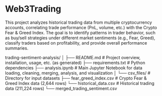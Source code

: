 # Web3Trading

This project analyzes historical trading data from multiple cryptocurrency accounts, correlating trade performance (PnL, volume, etc.) with the Crypto Fear & Greed Index. The goal is to identify patterns in trader behavior, such as buy/sell strategies under different market sentiments (e.g., Fear, Greed), classify traders based on profitability, and provide overall performance summaries.

trading-sentiment-analysis/
│
├── README.md                 # Project overview, installation, usage, etc. (as generated)
├── requirements.txt          # Python dependencies
├── analysis.ipynb            # Main Jupyter Notebook for data loading, cleaning, merging, analysis, and visualization
│
└── csv_files/                # Directory for input datasets
   ├── fear_greed_index.csv  # Crypto Fear & Greed Index data (2,644 rows)
   └── historical_data.csv   # Historical trading data (211,224 rows)
   └── merged_trading_sentiment.csv 
